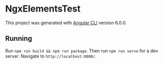 # NgxElementsTest

This project was generated with [Angular CLI](https://github.com/angular/angular-cli) version 6.0.0.

## Running

Run `npm run build && npm run package`.
Then run `npm run serve` for a dev server. Navigate to `http://localhost:8080/`.